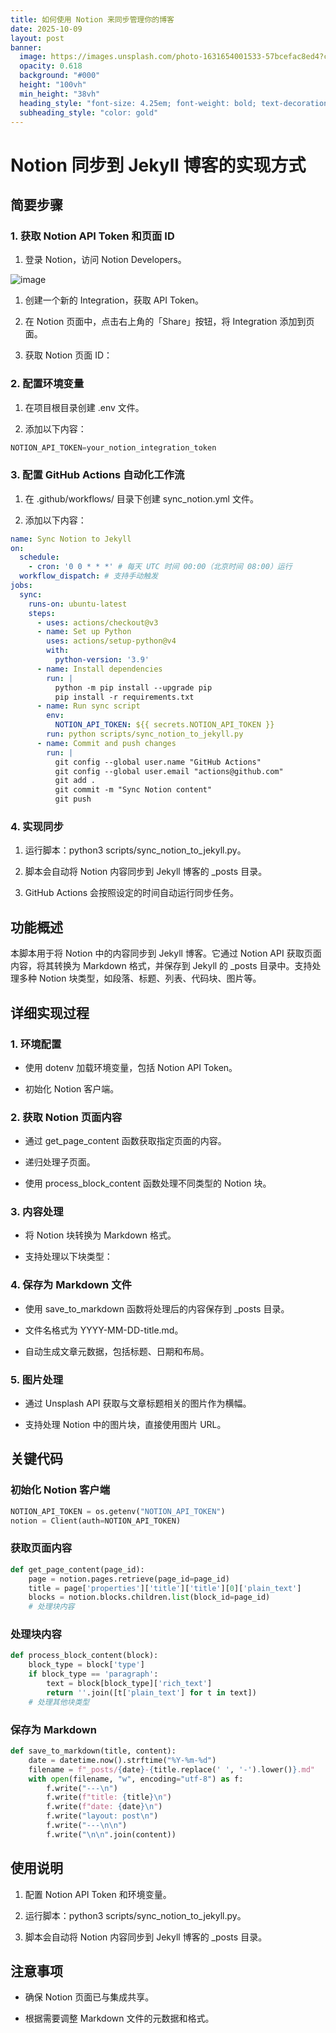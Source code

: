 ```yaml
---
title: 如何使用 Notion 来同步管理你的博客
date: 2025-10-09
layout: post
banner:
  image: https://images.unsplash.com/photo-1631654001533-57bcefac8ed4?crop=entropy&cs=tinysrgb&fit=max&fm=jpg&ixid=M3w2OTIwMzJ8MHwxfHJhbmRvbXx8fHx8fHx8fDE3NjAwMDUzNzV8&ixlib=rb-4.1.0&q=80&w=1080
  opacity: 0.618
  background: "#000"
  height: "100vh"
  min_height: "38vh"
  heading_style: "font-size: 4.25em; font-weight: bold; text-decoration: underline"
  subheading_style: "color: gold"
---
```


# Notion 同步到 Jekyll 博客的实现方式

## 简要步骤

### 1. 获取 Notion API Token 和页面 ID

1. 登录 Notion，访问 Notion Developers。

![image](https://prod-files-secure.s3.us-west-2.amazonaws.com/a7a0cc5a-89b9-4cda-8686-1fba0ca52f40/d19c1afe-dea5-4312-9333-786b0ba83054/image.png?X-Amz-Algorithm=AWS4-HMAC-SHA256&X-Amz-Content-Sha256=UNSIGNED-PAYLOAD&X-Amz-Credential=ASIAZI2LB466R7FK2FSM%2F20251009%2Fus-west-2%2Fs3%2Faws4_request&X-Amz-Date=20251009T102253Z&X-Amz-Expires=3600&X-Amz-Security-Token=IQoJb3JpZ2luX2VjEDoaCXVzLXdlc3QtMiJIMEYCIQCopgXFIl%2FHutL59R1Kwe96jN9KeOu75EuHUp%2BicBF%2FAAIhAKbY4fuZC%2BCxsLb8w1GJ75QBik9gNTvYT2NXtftbDAIVKogECNL%2F%2F%2F%2F%2F%2F%2F%2F%2F%2FwEQABoMNjM3NDIzMTgzODA1Igwn8xBC%2BcYU4r5d000q3APdmHrmZzcXYMnCe9JTpOG%2FY8%2FJFiRhAjyb6J%2BEdwL5Xl8CFjp7rXiKiH6MUFON3D0kAOjc8Oj3qhNSwbyYiXvAyG71%2B6GP1G5lY2tiJCuBgyRqVAOe%2F%2FzzDbTdMB0vpRDImHU1lymUh4EKtxqmIeC3qj%2FGcZmxxid0Opz3ZRMRpxgJbFN16nsnM%2BlP4%2BiSbf19psgKHio3sErYkk%2BSJGybUGwqvnqIi93ZasQFXN9TtMl5u8X8GfMNrM1DgH0yqVhSrdGWsB8RFufxCEU6FymD2eJ9txSGJPEauLBE38PzF3XfcM1cj5cSMTqrJv8VjJnBekTC6J2un0IbEdr%2FvL5AUm50SlaxjoU%2BitvXKDYF97L6FzzHcQ67md1b8jIUd87tfPGaMLfoEpJX0Gr2US7fuoENQPwZhzJT6kp9u7Zjzj8qkWumTYyFu1wcUTrszoZRKamlLFcXR7%2FIgtI91mt1x%2BiEX46RjcAJMJ4O%2B2xE4ZKKPiJ2uwn3DSZBb1mKmtLGtU0rLTHNrYUOZrufrzvEYJxDQVODk6gVlhYwBPdoL6h%2Bi96ajtOYKXchB8rrV7csXEv3ayoVbsBvSy%2FjQq8Mk1XSUWt2zRei%2BBiv%2BtxkfQ%2FbbDAu%2B2PNPxRR7DC7%2Fp3HBjqkATU8Fdm4ES9MQY3P3EfXDt2G8R7oOoUGSJwM%2BSFAdQ3CnQfA3BDiNrbvctfSEIJQshB76tsSIAQvnSJZtKbQ0DeAaOLCnVoQF8MmR9ERuOvXs8tvUT1ZKW9oeZy9jp%2BhnjzA3M4GwAU4yqdecg1TG7Ez5KI%2BUG%2BkD4FHiv0udS7F%2FptdA5ZomwE3NjKANE%2Fj3ghsgvkPeHzZUAbRQfnuT%2FnaZpec&X-Amz-Signature=6de1d0bb39898b86e6729a8191c0207b27f18881000eb0395edf25c594c8bdc8&X-Amz-SignedHeaders=host&x-amz-checksum-mode=ENABLED&x-id=GetObject)

1. 创建一个新的 Integration，获取 API Token。

1. 在 Notion 页面中，点击右上角的「Share」按钮，将 Integration 添加到页面。

1. 获取 Notion 页面 ID：


### 2. 配置环境变量

1. 在项目根目录创建 .env 文件。

1. 添加以下内容：

```javascript
NOTION_API_TOKEN=your_notion_integration_token
```

### 3. 配置 GitHub Actions 自动化工作流

1. 在 .github/workflows/ 目录下创建 sync_notion.yml 文件。

1. 添加以下内容：

```yaml
name: Sync Notion to Jekyll
on:
  schedule:
    - cron: '0 0 * * *' # 每天 UTC 时间 00:00（北京时间 08:00）运行
  workflow_dispatch: # 支持手动触发
jobs:
  sync:
    runs-on: ubuntu-latest
    steps:
      - uses: actions/checkout@v3
      - name: Set up Python
        uses: actions/setup-python@v4
        with:
          python-version: '3.9'
      - name: Install dependencies
        run: |
          python -m pip install --upgrade pip
          pip install -r requirements.txt
      - name: Run sync script
        env:
          NOTION_API_TOKEN: ${{ secrets.NOTION_API_TOKEN }}
        run: python scripts/sync_notion_to_jekyll.py
      - name: Commit and push changes
        run: |
          git config --global user.name "GitHub Actions"
          git config --global user.email "actions@github.com"
          git add .
          git commit -m "Sync Notion content"
          git push
```

### 4. 实现同步

1. 运行脚本：python3 scripts/sync_notion_to_jekyll.py。

1. 脚本会自动将 Notion 内容同步到 Jekyll 博客的 _posts 目录。

1. GitHub Actions 会按照设定的时间自动运行同步任务。

## 功能概述

本脚本用于将 Notion 中的内容同步到 Jekyll 博客。它通过 Notion API 获取页面内容，将其转换为 Markdown 格式，并保存到 Jekyll 的 _posts 目录中。支持处理多种 Notion 块类型，如段落、标题、列表、代码块、图片等。

## 详细实现过程

### 1. 环境配置

- 使用 dotenv 加载环境变量，包括 Notion API Token。

- 初始化 Notion 客户端。

### 2. 获取 Notion 页面内容

- 通过 get_page_content 函数获取指定页面的内容。

- 递归处理子页面。

- 使用 process_block_content 函数处理不同类型的 Notion 块。

### 3. 内容处理

- 将 Notion 块转换为 Markdown 格式。

- 支持处理以下块类型：


### 4. 保存为 Markdown 文件

- 使用 save_to_markdown 函数将处理后的内容保存到 _posts 目录。

- 文件名格式为 YYYY-MM-DD-title.md。

- 自动生成文章元数据，包括标题、日期和布局。

### 5. 图片处理

- 通过 Unsplash API 获取与文章标题相关的图片作为横幅。

- 支持处理 Notion 中的图片块，直接使用图片 URL。

## 关键代码

### 初始化 Notion 客户端

```python
NOTION_API_TOKEN = os.getenv("NOTION_API_TOKEN")
notion = Client(auth=NOTION_API_TOKEN)
```

### 获取页面内容

```python
def get_page_content(page_id):
    page = notion.pages.retrieve(page_id=page_id)
    title = page['properties']['title']['title'][0]['plain_text']
    blocks = notion.blocks.children.list(block_id=page_id)
    # 处理块内容
```

### 处理块内容

```python
def process_block_content(block):
    block_type = block['type']
    if block_type == 'paragraph':
        text = block[block_type]['rich_text']
        return ''.join([t['plain_text'] for t in text])
    # 处理其他块类型
```

### 保存为 Markdown

```python
def save_to_markdown(title, content):
    date = datetime.now().strftime("%Y-%m-%d")
    filename = f"_posts/{date}-{title.replace(' ', '-').lower()}.md"
    with open(filename, "w", encoding="utf-8") as f:
        f.write("---\n")
        f.write(f"title: {title}\n")
        f.write(f"date: {date}\n")
        f.write("layout: post\n")
        f.write("---\n\n")
        f.write("\n\n".join(content))
```

## 使用说明

1. 配置 Notion API Token 和环境变量。

1. 运行脚本：python3 scripts/sync_notion_to_jekyll.py。

1. 脚本会自动将 Notion 内容同步到 Jekyll 博客的 _posts 目录。

## 注意事项

- 确保 Notion 页面已与集成共享。

- 根据需要调整 Markdown 文件的元数据和格式。